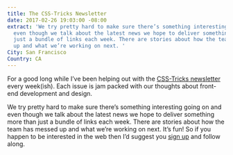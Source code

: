 ```yaml
---
title: The CSS-Tricks Newsletter
date: 2017-02-26 19:03:00 -08:00
extract: 'We try pretty hard to make sure there’s something interesting going on and
  even though we talk about the latest news we hope to deliver something more than
  just a bundle of links each week. There are stories about how the team has messed
  up and what we’re working on next. '
City: San Francisco
Country: CA
---
```


For a good long while I’ve been helping out with the [CSS-Tricks newsletter](https://css-tricks.com/newsletters/) every week(ish). Each issue is jam packed with our thoughts about front-end development and design.

We try pretty hard to make sure there’s something interesting going on and even though we talk about the latest news we hope to deliver something more than just a bundle of links each week. There are stories about how the team has messed up and what we’re working on next. It’s fun! So if you happen to be interested in the web then I’d suggest you [sign up](https://css-tricks.com/newsletters/#mc-embedded-subscribe-form) and follow along.